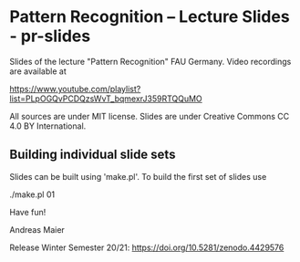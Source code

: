# Pattern Recognition – Lecture Slides - pr-slides

Slides of the lecture "Pattern Recognition" FAU Germany. Video recordings are available at 

https://www.youtube.com/playlist?list=PLpOGQvPCDQzsWvT_bqmexrJ359RTQQuMO

All sources are under MIT license. Slides are under Creative Commons CC 4.0 BY International.

## Building individual slide sets

Slides can be built using 'make.pl'. To build the first set of slides use

./make.pl 01

Have fun!

Andreas Maier

Release Winter Semester 20/21: https://doi.org/10.5281/zenodo.4429576
